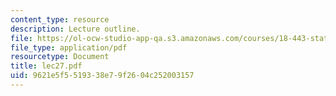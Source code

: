 ```yaml
---
content_type: resource
description: Lecture outline.
file: https://ol-ocw-studio-app-qa.s3.amazonaws.com/courses/18-443-statistics-for-applications-fall-2003/9621e5f5519338e79f2604c252003157_lec27.pdf
file_type: application/pdf
resourcetype: Document
title: lec27.pdf
uid: 9621e5f5-5193-38e7-9f26-04c252003157
---
```


